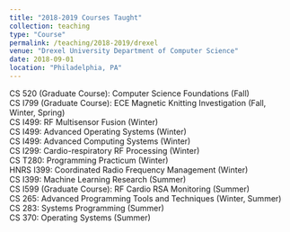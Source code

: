 ```yaml
---
title: "2018-2019 Courses Taught"
collection: teaching
type: "Course"
permalink: /teaching/2018-2019/drexel
venue: "Drexel University Department of Computer Science"
date: 2018-09-01
location: "Philadelphia, PA"
---
```


CS 520 (Graduate Course): Computer Science Foundations (Fall)  
CS I799 (Graduate Course): ECE Magnetic Knitting Investigation (Fall, Winter, Spring)  
CS I499: RF Multisensor Fusion (Winter)  
CS I499: Advanced Operating Systems (Winter)  
CS I499: Advanced Computing Systems (Winter)  
CS I299: Cardio-respiratory RF Processing (Winter)  
CS T280: Programming Practicum (Winter)  
HNRS I399: Coordinated Radio Frequency Management (Winter)  
CS I399: Machine Learning Research (Summer)  
CS I599 (Graduate Course): RF Cardio RSA Monitoring (Summer)  
CS 265: Advanced Programming Tools and Techniques (Winter, Summer)  
CS 283: Systems Programming (Summer)  
CS 370: Operating Systems (Summer)  

